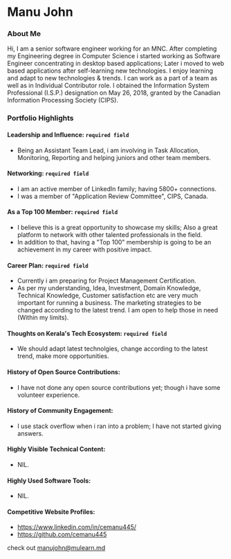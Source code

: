 # Manu John 

### About Me

Hi, I am a senior software engineer working for an MNC. After completing my Engineering degree in Computer Science i started working as Software Engineer concentrating in desktop based applications; Later i moved to web based applications after self-learning new technologies. I enjoy learning and adapt to new technologies & trends. I can work as a part of a team as well as in Individual Contributor role. I obtained the Information System Professional (I.S.P.) designation on May 26, 2018, granted by the Canadian Information Processing Society (CIPS).

### Portfolio Highlights

#### Leadership and Influence: `required field`

- Being an Assistant Team Lead, i am involving in Task Allocation, Monitoring, Reporting and helping juniors and other team members.

#### Networking: `required field`

- I am an active member of LinkedIn family; having 5800+ connections.
- I was a member of "Application Review Committee", CIPS, Canada.

#### As a Top 100 Member: `required field`

- I believe this is a great opportunity to showcase my skills; Also a great platform to network with other talented professionals in the field.
- In addition to that, having a "Top 100" membership is going to be an achievement in my career with positive impact.

#### Career Plan: `required field`

- Currently i am preparing for Project Management Certification.
- As per my understanding, Idea, Investment, Domain Knowledge, Technical Knowledge, Customer satisfaction etc are very much important for running a business. The marketing strategies to be changed according to the latest trend. I am open to help those in need (Within my limits).

#### Thoughts on Kerala's Tech Ecosystem: `required field`

- We should adapt latest technolgies, change according to the latest trend, make more opportunities.

#### History of Open Source Contributions:

- I have not done any open source contributions yet; though i have some volunteer experience.

#### History of Community Engagement:

-  I use stack overflow when i ran into a problem; I have not started giving answers.

#### Highly Visible Technical Content:

- NIL.

#### Highly Used Software Tools:

- NIL.

#### Competitive Website Profiles:

- https://www.linkedin.com/in/cemanu445/
- https://github.com/cemanu445


check out [manujohn@mulearn.md](manujohn@mulearn.md)

